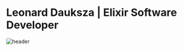 # Leonard Dauksza | Elixir Software Developer
![header](https://user-images.githubusercontent.com/843024/209872629-dd91c76a-210b-41d7-8a11-f5688b7a52d2.png)

